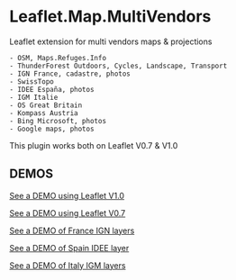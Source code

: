 # Leaflet.Map.MultiVendors
Leaflet extension for multi vendors maps & projections
```
- OSM, Maps.Refuges.Info
- ThunderForest Outdoors, Cycles, Landscape, Transport
- IGN France, cadastre, photos
- SwissTopo
- IDEE España, photos
- IGM Italie
- OS Great Britain
- Kompass Austria
- Bing Microsoft, photos
- Google maps, photos
```

This plugin works both on Leaflet V0.7 & V1.0

DEMOS
-----
[See a DEMO using Leaflet V1.0](https://dominique92.github.io/MyLeaflet/lib/Leaflet.Map.MultiVendors-master/)

[See a DEMO using Leaflet V0.7](https://dominique92.github.io/MyLeaflet/lib/Leaflet.Map.MultiVendors-master/examples/v0.7.html)

[See a DEMO of France IGN layers](https://dominique92.github.io/MyLeaflet/lib/Leaflet.Map.MultiVendors-master/examples/France-IGN.html)

[See a DEMO of Spain IDEE layer](https://dominique92.github.io/MyLeaflet/lib/Leaflet.Map.MultiVendors-master/examples/Spain-IDEE.html)

[See a DEMO of Italy IGM layers](https://dominique92.github.io/MyLeaflet/lib/Leaflet.Map.MultiVendors-master/examples/Italy-IGM.html)
